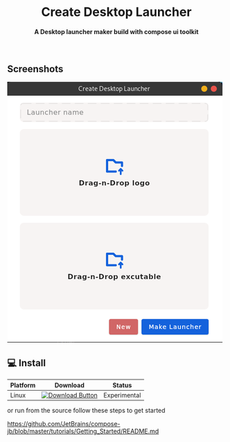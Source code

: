 <h1 align="center">Create Desktop Launcher


<br/>

<h4 align="center">A Desktop launcher maker build with compose ui toolkit</h4>

<br/>

## Screenshots

![](https://github.com/MotasemF/DesktopLauncher/raw/master/arts/screenshot.png)


## 💻 Install

| Platform | Download                                                     | Status       |
| -------- | ------------------------------------------------------------ | ------------ |
| Linux    | [![Download Button](https://img.shields.io/badge/linux-1.0.0-blue)]([https://github.com/theapache64/stackzy/releases/latest](https://github.com/MotasemF/DesktopLauncher/releases)) | Experimental |

or run from the source follow these steps to get started

https://github.com/JetBrains/compose-jb/blob/master/tutorials/Getting_Started/README.md
